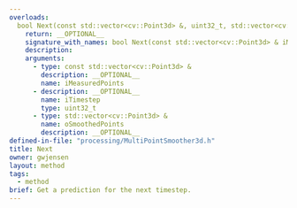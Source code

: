 ```yaml
---
overloads:
  bool Next(const std::vector<cv::Point3d> &, uint32_t, std::vector<cv::Point3d> &):
    return: __OPTIONAL__
    signature_with_names: bool Next(const std::vector<cv::Point3d> & iMeasuredPoints, uint32_t iTimestep, std::vector<cv::Point3d> & oSmoothedPoints)
    description:
    arguments:
      - type: const std::vector<cv::Point3d> &
        description: __OPTIONAL__
        name: iMeasuredPoints
      - description: __OPTIONAL__
        name: iTimestep
        type: uint32_t
      - type: std::vector<cv::Point3d> &
        name: oSmoothedPoints
        description: __OPTIONAL__
defined-in-file: "processing/MultiPointSmoother3d.h"
title: Next
owner: gwjensen
layout: method
tags:
  - method
brief: Get a prediction for the next timestep.
---
```

